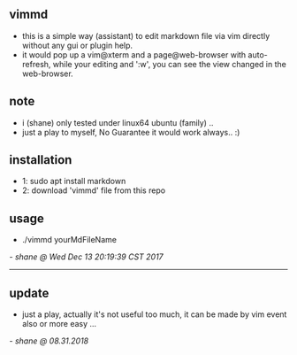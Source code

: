 ## vimmd
- this is a simple way (assistant) to edit markdown file via vim directly without any gui or plugin help.
- it would pop up a vim@xterm and a page@web-browser with auto-refresh, while your editing and ':w', you can see the view changed in the web-browser.

## note
- i (shane) only tested under linux64 ubuntu (family) ..
- just a play to myself, No Guarantee it would work always.. :)

## installation
* 1: sudo apt install markdown
* 2: download 'vimmd' file from this repo 

## usage
- ./vimmd yourMdFileName



*- shane @ Wed Dec 13 20:19:39 CST 2017*


----------------------------------------------------------


## update

- just a play, actually it's not useful too much, it can be made by vim event also or more easy ...

*- shane @ 08.31.2018*
